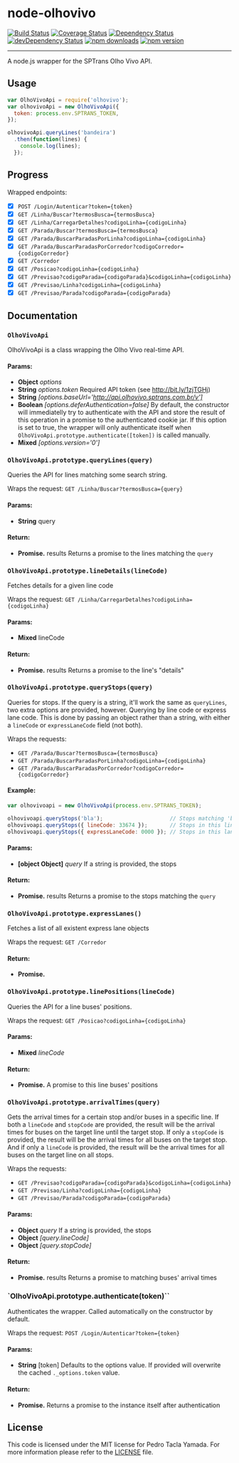 node-olhovivo
=============
[![Build Status](https://travis-ci.org/yamadapc/node-olhovivo.svg)](https://travis-ci.org/yamadapc/node-olhovivo)
[![Coverage Status](https://coveralls.io/repos/yamadapc/node-olhovivo/badge.svg?branch=master)](https://coveralls.io/r/yamadapc/node-olhovivo?branch=master)
[![Dependency Status](https://david-dm.org/yamadapc/node-olhovivo.svg)](https://david-dm.org/yamadapc/node-olhovivo)
[![devDependency Status](https://david-dm.org/yamadapc/node-olhovivo/dev-status.svg)](https://david-dm.org/yamadapc/node-olhovivo#info=devDependencies)
[![npm downloads](http://img.shields.io/npm/dm/node-olhovivo.svg)](https://www.npmjs.org/package/olhovivo)
[![npm version](http://img.shields.io/npm/v/node-olhovivo.svg)](https://www.npmjs.org/package/olhovivo)
- - -
A node.js wrapper for the SPTrans Olho Vivo API.

## Usage
```javascript
var OlhoVivoApi = require('olhovivo');
var olhovivoApi = new OlhoVivoApi({
  token: process.env.SPTRANS_TOKEN,
});

olhovivoApi.queryLines('bandeira')
  .then(function(lines) {
    console.log(lines);
  });
```

## Progress
Wrapped endpoints:
- [x] `POST /Login/Autenticar?token={token}`
- [x] `GET /Linha/Buscar?termosBusca={termosBusca}`
- [x] `GET /Linha/CarregarDetalhes?codigoLinha={codigoLinha}`
- [x] `GET /Parada/Buscar?termosBusca={termosBusca}`
- [x] `GET /Parada/BuscarParadasPorLinha?codigoLinha={codigoLinha}`
- [x] `GET /Parada/BuscarParadasPorCorredor?codigoCorredor={codigoCorredor}`
- [x] `GET /Corredor`
- [x] `GET /Posicao?codigoLinha={codigoLinha}`
- [x] `GET /Previsao?codigoParada={codigoParada}&codigoLinha={codigoLinha}`
- [x] `GET /Previsao/Linha?codigoLinha={codigoLinha}`
- [x] `GET /Previsao/Parada?codigoParada={codigoParada}`

## Documentation
### `OlhoVivoApi`

OlhoVivoApi is a class wrapping the Olho Vivo real-time API.

#### Params:

* **Object** *options* 
* **String** *options.token* Required API token (see http://bit.ly/1zjTGHj)
* **String** *[options.baseUrl='http://api.olhovivo.sptrans.com.br/v']* 
* **Boolean** *[options.deferAuthentication=false]* By default, the constructor
  will immediatelly try to authenticate with the API and store the result of
  this operation in a promise to the authenticated cookie jar. If this option is
  set to true, the wrapper will only authenticate itself when
  `OlhoVivoApi.prototype.authenticate([token])` is called manually.
* **Mixed** *[options.version='0']* 

### `OlhoVivoApi.prototype.queryLines(query)`

Queries the API for lines matching some search string.

Wraps the request: `GET /Linha/Buscar?termosBusca={query}`

#### Params:

* **String** query

#### Return:

* **Promise.<Array>** results Returns a promise to the lines matching the
  `query`

### `OlhoVivoApi.prototype.lineDetails(lineCode)`
Fetches details for a given line code

Wraps the request: `GET /Linha/CarregarDetalhes?codigoLinha={codigoLinha}`

#### Params:

* **Mixed** lineCode

#### Return:
* **Promise.<Array>** results Returns a promise to the line's "details"

### `OlhoVivoApi.prototype.queryStops(query)`

Queries for stops. If the query is a string, it'll work the same as
`queryLines`, two extra options are provided, however. Querying by line code or
express lane code. This is done by passing an object rather than a string, with
either a `lineCode` or `expressLaneCode` field (not both).

Wraps the requests:
- `GET /Parada/Buscar?termosBusca={termosBusca}`
- `GET /Parada/BuscarParadasPorLinha?codigoLinha={codigoLinha}`
- `GET /Parada/BuscarParadasPorCorredor?codigoCorredor={codigoCorredor}`

#### Example:
```javascript
var olhovivoapi = new OlhoVivoApi(process.env.SPTRANS_TOKEN);

olhovivoapi.queryStops('bla');                     // Stops matching 'bla'
olhovivoapi.queryStops({ lineCode: 33674 });       // Stops in this line
olhovivoapi.queryStops({ expressLaneCode: 0000 }); // Stops in this lane
```

#### Params:

* **[object Object]** *query* If a string is provided, the stops

#### Return:

* **Promise.<Array>** results Returns a promise to the stops matching the `query`

### `OlhoVivoApi.prototype.expressLanes()`

Fetches a list of all existent express lane objects

Wraps the request: `GET /Corredor`

#### Return:

* **Promise.<Array>** 

### `OlhoVivoApi.prototype.linePositions(lineCode)`

Queries the API for a line buses' positions.

Wraps the request: `GET /Posicao?codigoLinha={codigoLinha}`

#### Params:

* **Mixed** *lineCode* 

#### Return:

* **Promise.<Array>** A promise to this line buses' positions

### `OlhoVivoApi.prototype.arrivalTimes(query)`

Gets the arrival times for a certain stop and/or buses in a specific line. If
both a `lineCode` and `stopCode` are provided, the result will be the arrival
times for buses on the target line until the target stop. If only a `stopCode`
is provided, the result will be the arrival times for all buses on the target
stop. And if only a `lineCode` is provided, the result will be the arrival times
for all buses on the target line on all stops.

Wraps the requests:
- `GET /Previsao?codigoParada={codigoParada}&codigoLinha={codigoLinha}`
- `GET /Previsao/Linha?codigoLinha={codigoLinha}`
- `GET /Previsao/Parada?codigoParada={codigoParada}`

#### Params:

* **Object** *query* If a string is provided, the stops
* **Object** *[query.lineCode]* 
* **Object** *[query.stopCode]* 

#### Return:

* **Promise.<Array>** results Returns a promise to matching buses' arrival times

### `OlhoVivoApi.prototype.authenticate(token)``

Authenticates the wrapper. Called automatically on the constructor by
default.

Wraps the request: `POST /Login/Autenticar?token={token}`

#### Params:

* **String** [token] Defaults to the options value. If provided will overwrite
  the cached `._options.token` value.

#### Return:
* **Promise.<OlhoVivoApi>** Returns a promise to the instance itself after
  authentication

## License
This code is licensed under the MIT license for Pedro Tacla Yamada. For more
information please refer to the [LICENSE](/LICENSE) file.
